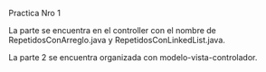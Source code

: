 Practica Nro 1

La parte se encuentra en el controller con el nombre de RepetidosConArreglo.java y RepetidosConLinkedList.java.

La parte 2 se encuentra organizada con modelo-vista-controlador.
